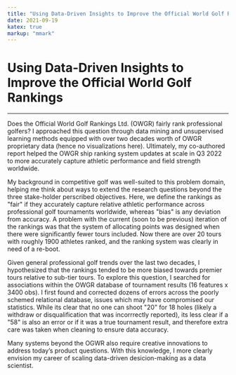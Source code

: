```yaml
---
title: "Using Data-Driven Insights to Improve the Official World Golf Rankings."
date: 2021-09-19
katex: true
markup: "mmark"
---
```


# Using Data-Driven Insights to Improve the Official World Golf Rankings

---

Does the Official World Golf Rankings Ltd. (OWGR) fairly rank professional golfers? I approached this question through data mining and unsupervised learning methods equipped with over two decades worth of OWGR proprietary data (hence no visualizations here). Ultimately, my co-authored report helped the OWGR ship ranking system updates at scale in Q3 2022 to more accurately capture athletic performance and field strength worldwide. 

My background in competitive golf was well-suited to this problem domain, helping me think about ways to extend the research questions beyond the three stake-holder perscribed objectives. Here, we define the rankings as "fair" if they accurately capture relative athletic performance across professional golf tournaments worldwide, whereas "bias" is any deviation from accuracy. A problem with the current (soon to be previous) iteration of the rankings was that the system of allocating points was designed when there were significantly fewer tours included. Now there are over 20 tours with roughly 1900 athletes ranked, and the ranking system was clearly in need of a re-boot. 

Given general professional golf trends over the last two decades, I hypothesized that the rankings tended to be more biased towards premier tours relative to sub-tier tours. To explore this question, I searched for associations within the OWGR database of tournament results (16 features x 3400 obs). I first found and corrected dozens of errors across the poorly schemed relational database, issues which may have compromised our statistics. While its clear that no one can shoot "20" for 18 holes (likely a withdraw or disqualification that was incorrrectly reported), its less clear if a "58" is also an error or if it was a true tournament result, and therefore extra care was taken when cleaning to ensure data accuracy. 

Many systems beyond the OGWR also require creative innovations to address today’s product questions. With this knowledge, I more clearly envision my career of scaling data-driven desicion-making as a data scientist.
